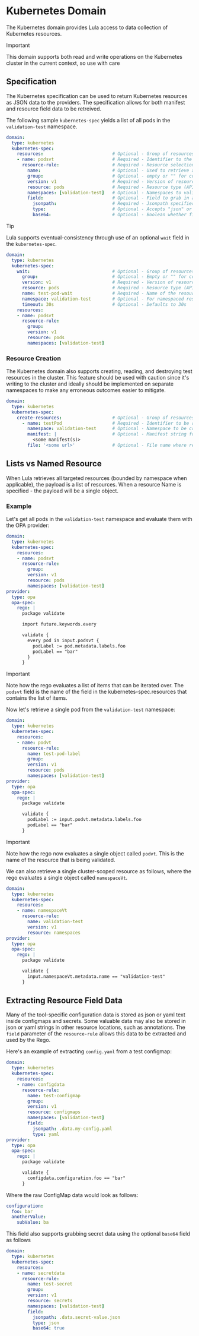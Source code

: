 # Kubernetes Domain

The Kubernetes domain provides Lula access to data collection of Kubernetes resources.

>[!Important]
>This domain supports both read and write operations on the Kubernetes cluster in the current context, so use with care

## Specification

The Kubernetes specification can be used to return Kubernetes resources as JSON data to the providers. The specification allows for both manifest and resource field data to be retreived.

The following sample `kubernetes-spec` yields a list of all pods in the `validation-test` namespace.

```yaml
domain:
  type: kubernetes
  kubernetes-spec:
    resources:                          # Optional - Group of resources to read from Kubernetes
    - name: podsvt                      # Required - Identifier to the list or set read by the policy
      resource-rule:                    # Required - Resource selection criteria, at least one resource rule is required
        name:                           # Optional - Used to retrieve a specific resource in a single namespace
        group:                          # Optional - empty or "" for core group
        version: v1                     # Required - Version of resource
        resource: pods                  # Required - Resource type (API-recognized type, not Kind)
        namespaces: [validation-test]   # Optional - Namespaces to validate the above resources in. Empty or "" for all namespace or non-namespaced resources
        field:                          # Optional - Field to grab in a resource if it is in an unusable type, e.g., string json data. Must specify named resource to use.
          jsonpath:                     # Required - Jsonpath specifier of where to find the field from the top level object
          type:                         # Optional - Accepts "json" or "yaml". Default is "json".
          base64:                       # Optional - Boolean whether field is base64 encoded
```

> [!Tip]
> Lula supports eventual-consistency through use of an optional `wait` field in the `kubernetes-spec`. 

```yaml
domain:
  type: kubernetes
  kubernetes-spec:
    wait:                               # Optional - Group of resources to read from Kubernetes
      group:                            # Optional - Empty or "" for core group
      version: v1                       # Required - Version of resource
      resource: pods                    # Required - Resource type (API-recognized type, not Kind)Required - Resource type (API-recognized type, not Kind)
      name: test-pod-wait               # Required - Name of the resource to wait for
      namespace: validation-test        # Optional - For namespaced resources
      timeout: 30s                      # Optional - Defaults to 30s
    resources:
    - name: podsvt
      resource-rule:
        group:
        version: v1
        resource: pods
        namespaces: [validation-test]
```

### Resource Creation

The Kubernetes domain also supports creating, reading, and destroying test resources in the cluster. This feature should be used with caution since it's writing to the cluster and ideally should be implemented on separate namespaces to make any erroneous outcomes easier to mitigate.

```yaml
domain:
  type: kubernetes
  kubernetes-spec:
    create-resources:                   # Optional - Group of resources to be created/read/destroyed in Kubernetes
      - name: testPod                   # Required - Identifier to be read by the policy
        namespace: validation-test      # Optional - Namespace to be created if applicable (no need to specify if ns exists OR resource is non-namespaced)
        manifest: |                     # Optional - Manifest string for resource(s) to create; Only optional if file is not specified
          <some manifest(s)>
        file: '<some url>'              # Optional - File name where resource(s) to create are stored; Only optional if manifest is not specified. Currently does not support relative paths.
```

## Lists vs Named Resource

When Lula retrieves all targeted resources (bounded by namespace when applicable), the payload is a list of resources. When a resource Name is specified - the payload will be a single object. 

### Example

Let's get all pods in the `validation-test` namespace and evaluate them with the OPA provider:
```yaml
domain: 
  type: kubernetes
  kubernetes-spec:
    resources:
    - name: podsvt
      resource-rule:
        group:
        version: v1
        resource: pods
        namespaces: [validation-test]
provider: 
  type: opa
  opa-spec:
    rego: |
      package validate

      import future.keywords.every

      validate {
        every pod in input.podsvt {
          podLabel := pod.metadata.labels.foo
          podLabel == "bar"
        }
      }
```

> [!IMPORTANT]
> Note how the rego evaluates a list of items that can be iterated over. The `podsvt` field is the name of the field in the kubernetes-spec.resources that contains the list of items.

Now let's retrieve a single pod from the `validation-test` namespace:

```yaml
domain: 
  type: kubernetes
  kubernetes-spec:
    resources:
    - name: podvt
      resource-rule:
        name: test-pod-label
        group:
        version: v1
        resource: pods
        namespaces: [validation-test]
provider: 
  type: opa
  opa-spec:  
    rego: |
      package validate

      validate {
        podLabel := input.podvt.metadata.labels.foo
        podLabel == "bar"
      }
```

> [!IMPORTANT]
> Note how the rego now evaluates a single object called `podvt`. This is the name of the resource that is being validated.

We can also retrieve a single cluster-scoped resource as follows, where the rego evaluates a single object called `namespaceVt`.

```yaml
domain: 
  type: kubernetes
  kubernetes-spec:
    resources:
    - name: namespaceVt
      resource-rule:
        name: validation-test
        version: v1
        resource: namespaces
provider: 
  type: opa
  opa-spec:  
    rego: |
      package validate

      validate {
        input.namespaceVt.metadata.name == "validation-test"
      }
```

## Extracting Resource Field Data
Many of the tool-specific configuration data is stored as json or yaml text inside configmaps and secrets. Some valuable data may also be stored in json or yaml strings in other resource locations, such as annotations. The `field` parameter of the `resource-rule` allows this data to be extracted and used by the Rego.

Here's an example of extracting `config.yaml` from a test configmap:
```yaml
domain: 
  type: kubernetes
  kubernetes-spec:
    resources:
    - name: configdata
      resource-rule:
        name: test-configmap
        group:
        version: v1
        resource: configmaps
        namespaces: [validation-test]
        field:
          jsonpath: .data.my-config.yaml
          type: yaml
provider: 
  type: opa
  opa-spec:
    rego: |
      package validate

      validate {
        configdata.configuration.foo == "bar"
      }
```

Where the raw ConfigMap data would look as follows:
```yaml
configuration:
  foo: bar
  anotherValue:
    subValue: ba
```
This field also supports grabbing secret data using the optional `base64` field as follows
```yaml
domain: 
  type: kubernetes
  kubernetes-spec:
    resources:
    - name: secretdata
      resource-rule:
        name: test-secret
        group:
        version: v1
        resource: secrets
        namespaces: [validation-test]
        field: 
          jsonpath: .data.secret-value.json
          type: json
          base64: true
```
